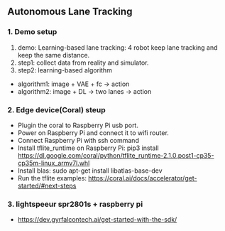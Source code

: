 ## Autonomous Lane Tracking
### 1. Demo setup 
1. demo: Learning-based lane tracking: 4 robot keep lane tracking and keep the same distance.
2. step1: collect data from reality and simulator.
3. step2: learning-based algorithm
* algorithm1: image + VAE + fc -> action
* algorithm2: image + DL -> two lanes -> action
 
### 2. Edge device(Coral) steup
* Plugin the coral to Raspberry Pi usb port.
* Power on Raspberry Pi and connect it to wifi router.
* Connect Raspberry Pi with ssh command
* Install tflite_runtime on Raspberry Pi: pip3 install https://dl.google.com/coral/python/tflite_runtime-2.1.0.post1-cp35-cp35m-linux_armv7l.whl
* Install blas: sudo apt-get install libatlas-base-dev
* Run the tflite examples: https://coral.ai/docs/accelerator/get-started/#next-steps

### 3. lightspeeur spr2801s + raspberry pi
* https://dev.gyrfalcontech.ai/get-started-with-the-sdk/
